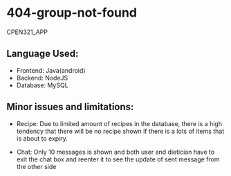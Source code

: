# 404-group-not-found
CPEN321_APP

## Language Used:
- Frontend: Java(android)
- Backend: NodeJS
- Database: MySQL

## Minor issues and limitations:
- Recipe: Due to limited amount of recipes in the database, there is a high tendency that there will be no recipe shown if there is a lots of items that is about to expiry.

- Chat: Only 10 messages is shown and both user and dietician have to exit the chat box and reenter it to see the update of sent message from the other side